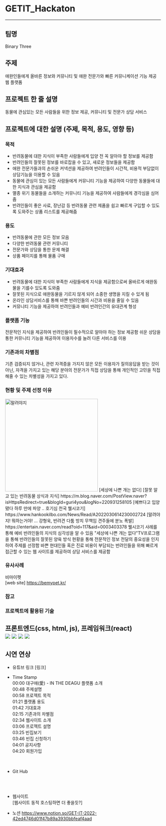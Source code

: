 # GETIT_Hackaton
--------------------------------------------------------
## 팀명
Binary Three

## 주제
애완인들에게 올바른 정보와 커뮤니티 및 애완 전문가와 빠른 커뮤니케이션 기능 제공 웹 플랫폼

## 프로젝트 한 줄 설명
동물에 관심있는 모든 사람들을 위한 정보 제공, 커뮤니티 및 전문가 상담 서비스  

## 프로젝트에 대한 설명 (주제, 목적, 용도, 영향 등)
### 목적
- 반려동물에 대한 지식이 부족한 사람들에게 입양 전 꼭 알아야 할 정보를 제공함
- 반려인들의 잘못된 정보를 바로잡을 수 있고, 새로운 정보들을 제공함
- 애완 전문가들과의 손쉬운 커넥션을 제공하여 반려인들이 시간적, 비용적 부담없이 상담기능을 이용할 수 있음
- 동물에 관심이 있는 모든 사람들에게 커뮤니티 기능을 제공하여 다양한 동물들에 대한 지식과 관심을 제공함
- 멸종 위기 동물들을 소개하는 커뮤니티 기능을 제공하여 사람들에게 경각심을 심어줌
- 반려인들이 좋은 사료, 장난감 등 반려동물 관련 제품을 쉽고 빠르게 구입할 수 있도록 도와주는 상품 리스트를 제공해줌

### 용도
- 반려동물에 관한 모든 정보 모음
- 다양한 반려동물 관련 커뮤니티
- 전문가와 상담을 통한 문제 해결
- 상품 페이지를 통해 물품 구매

### 기대효과
- 반려동물에 대한 지식이 부족한 사람들에게 지식을 제공함으로써 올바르게 애완동물을 기를수 있도록 도와줌
- 잘못된 지식으로 애완동물을 기르지 않게 되어 소중한 생명을 지킬 수 있게 됨
- 온라인 상담서비스를 통해 바쁜 반려인들의 시간과 비용을 줄일 수 있음
- 커뮤니티 기능을 제공하여 반려인들과 예비 반려인간의 유대관계 형성

### 플랫폼 기능
전문적인 지식을 제공하여 반려인들이 필수적으로 알아야 하는 정보 제공함
쉬운 상담을 통한 
커뮤니티 기능을 제공하여 이용자수를 늘려 다른 서비스를 이용


### 기존과의 차별점
기존 검증되지 않거나, 관련 자격증을 가지지 않은 모든 이용자가 질의응답을 받는 것이 아닌, 자격을 가지고 있는 해당 분야의 전문가가 직접 상담을 통해 개인적인 고민을
직접 해줄 수 있는 차별성을 가지고 있다.  



### 현황 및 주제 선정 이유
<img width="300" alt="말려야지" src="https://user-images.githubusercontent.com/97583162/203814913-a12da398-f514-4404-bfdd-224e1733c54b.png">  
[세상에 나쁜 개는 없다]  
[잘못 알고 있는 반려동물 상식과 지식] https://m.blog.naver.com/PostView.naver?isHttpsRedirect=true&blogId=guri4you&logNo=220931258105  
[예쁘다고 입양됐다 하루 만에 파양 .. 호기심 천국 웰시코기] https://www.hankookilbo.com/News/Read/A2022030614230002724  
[말려야지! 뭐하는거야! ... 강형욱, 반려견 다툼 방치 무책임 견주들에 분노 폭발] https://entertain.naver.com/read?oid=117&aid=0003403378  
웰시코기 사례를 통해 예비 반려인들의 지식의 심각성을 알 수 있음
"세상에 나쁜 개는 없다"TV프로그램을 통해 반려인들의 잘못된 양육 방식 현황을 통해 전문적인 정보 전달의 중요성을 인지하여 주제를 선정함 
바쁜 현대인들 혹은 진료 비용이 부담되는 반려인들을 위해 빠르게 접근할 수 있는 웹 사이트를 제공하여 상담 서비스를 제공함


### 유사사례
비마이펫  
[web site] https://bemypet.kr/   


### 참고




### 프로젝트에 활용된 기술
프론트엔드(css, html, js), 프레임워크(react) <br>
<img src="https://img.shields.io/badge/CSS-F43059?style=for-the-badge&logo=CSSWizardry&logoColor=white">
<img src="https://img.shields.io/badge/HTML-E34F26?style=for-the-badge&logo=HTML5&logoColor=white">
<img src="https://img.shields.io/badge/JavaScript-F7DF1E?style=for-the-badge&logo=JavaScript&logoColor=black">
<img src="https://img.shields.io/badge/React-61DAFB?style=for-the-badge&logo=React&logoColor=black">
--------------------------------------------------------
## 시연 연상
* 유튜브 링크
[링크]

- Time Stamp<br>
00:00 대구애(愛) - IN THE DEAGU 플랫폼 소개<br>
00:48 주제설명<br>
00:58 프로젝트 목적<br>
01:21 플랫폼 용도<br>
01:42 기대효과<br>
02:15 기존과의 차별점<br>
02:34 웹사이트 소개<br>
03:06 프로젝트 설명<br>
03:25 빈집보기<br>
03:46 빈집 신청하기<br>
04:01 공지사항<br>
04:20 회원가입<br>
<br><br>

- Git Hub<br>

<br><br>

- 웹사이트<br>
[웹사이트 동적 호스팅하면 더 좋을듯?]

- 노션 
https://www.notion.so/GET-IT-2022-42ed4746d01f47b89a3930bbfeaf4aad

